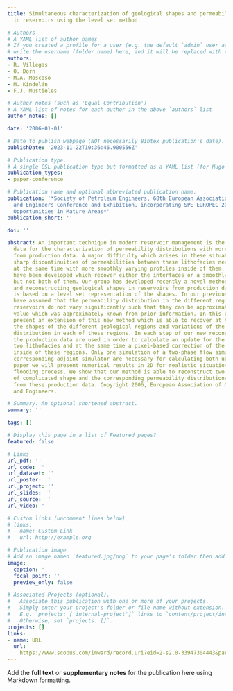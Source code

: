 ```yaml
---
title: Simultaneous characterization of geological shapes and permeability distributions
  in reservoirs using the level set method

# Authors
# A YAML list of author names
# If you created a profile for a user (e.g. the default `admin` user at `content/authors/admin/`), 
# write the username (folder name) here, and it will be replaced with their full name and linked to their profile.
authors:
- R. Villegas
- O. Dorn
- M.A. Moscoso
- M. Kindelán
- F.J. Mustieles

# Author notes (such as 'Equal Contribution')
# A YAML list of notes for each author in the above `authors` list
author_notes: []

date: '2006-01-01'

# Date to publish webpage (NOT necessarily Bibtex publication's date).
publishDate: '2023-11-22T10:36:46.900556Z'

# Publication type.
# A single CSL publication type but formatted as a YAML list (for Hugo requirements).
publication_types:
- paper-conference

# Publication name and optional abbreviated publication name.
publication: '*Society of Petroleum Engineers, 68th European Association of Geoscientists
  and Engineers Conference and Exhibition, incorporating SPE EUROPEC 2006, EAGE 2006:
  Opportunities in Mature Areas*'
publication_short: ''

doi: ''

abstract: An important technique in modern reservoir management is the use of production
  data for the characterization of permeability distributions with more than one lithology
  from production data. A major difficulty which arises in these situations is that
  sharp discontinuities of permeabilities between these lithofacies need to be reconstructed
  at the same time with more smoothly varying profiles inside of them. So far, techniques
  have been developed which recover either the interfaces or a smoothly varying profile,
  but not both of them. Our group has developed recently a novel method for modelling
  and reconstructing geological shapes in reservoirs from production data. This method
  is based on a level set representation of the shapes. In our previous work1,2 we
  have assumed that the permeability distribution in the different regions of the
  reservoirs do not vary significantly such that they can be approximated by a constant
  value which was approximately known from prior information. In this paper we will
  present an extension of this new method which is able to recover at the same time
  the shapes of the different geological regions and variations of the permeability
  distribution in each of these regions. In each step of our new reconstruction technique
  the production data are used in order to calculate an update for the shape of the
  two lithofacies and at the same time a pixel-based correction of the parameter profiles
  inside of these regions. Only one simulation of a two-phase flow simulator and a
  corresponding adjoint simulator are necessary for calculating both updates. In our
  paper we will present numerical results in 2D for realistic situations of a water
  flooding process. We show that our method is able to reconstruct two lithofacies
  of complicated shape and the corresponding permeability distributions simultaneously
  from these production data. Copyright 2006, European Association of Geoscientists
  and Engineers.

# Summary. An optional shortened abstract.
summary: ''

tags: []

# Display this page in a list of Featured pages?
featured: false

# Links
url_pdf: ''
url_code: ''
url_dataset: ''
url_poster: ''
url_project: ''
url_slides: ''
url_source: ''
url_video: ''

# Custom links (uncomment lines below)
# links:
# - name: Custom Link
#   url: http://example.org

# Publication image
# Add an image named `featured.jpg/png` to your page's folder then add a caption below.
image:
  caption: ''
  focal_point: ''
  preview_only: false

# Associated Projects (optional).
#   Associate this publication with one or more of your projects.
#   Simply enter your project's folder or file name without extension.
#   E.g. `projects: ['internal-project']` links to `content/project/internal-project/index.md`.
#   Otherwise, set `projects: []`.
projects: []
links:
- name: URL
  url: 
    https://www.scopus.com/inward/record.uri?eid=2-s2.0-33947304443&partnerID=40&md5=cfa495e406dedcb5aa63d20e6f4f5347
---
```


Add the **full text** or **supplementary notes** for the publication here using Markdown formatting.
